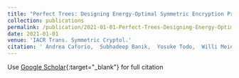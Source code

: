 ```yaml
---
title: "Perfect Trees: Designing Energy-Optimal Symmetric Encryption Primitives"
collection: publications
permalink: /publication/2021-01-01-Perfect-Trees-Designing-Energy-Optimal-Symmetric-Encryption-Primitives
date: 2021-01-01
venue: 'IACR Trans. Symmetric Cryptol.'
citation: ' Andrea Caforio,  Subhadeep Banik,  Yosuke Todo,  Willi Meier,  Takanori Isobe,  Fukang Liu,  Bin Zhang, &quot;Perfect Trees: Designing Energy-Optimal Symmetric Encryption Primitives.&quot; IACR Trans. Symmetric Cryptol., 2021.'
---
```

Use [Google Scholar](https://scholar.google.com/scholar?q=Perfect+Trees:+Designing+Energy+Optimal+Symmetric+Encryption+Primitives){:target="_blank"} for full citation